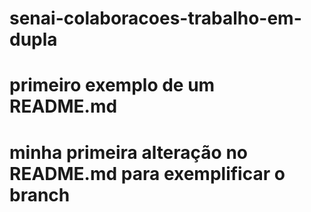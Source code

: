 # senai-colaboracoes-trabalho-em-dupla

# primeiro exemplo de um README.md

# minha primeira alteração no README.md para exemplificar o branch